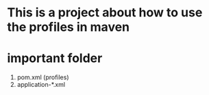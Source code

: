 # This is a project about how to use the profiles in maven

# important folder
1. pom.xml (profiles)
2. application-*.xml
   
